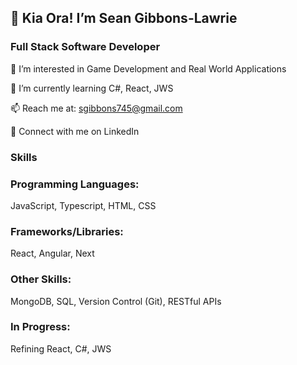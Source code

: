 ## 👋 Kia Ora! I’m Sean Gibbons-Lawrie
### Full Stack Software Developer
 👀 I’m interested in Game Development and Real World Applications

 🌱 I’m currently learning C#, React, JWS

 📫 Reach me at: sgibbons745@gmail.com

 🔷 Connect with me on LinkedIn

### Skills
### Programming Languages:

JavaScript, Typescript, HTML, CSS
### Frameworks/Libraries:

React, Angular, Next
### Other Skills:

MongoDB, SQL, Version Control (Git), RESTful APIs
### In Progress:

Refining React, C#, JWS
